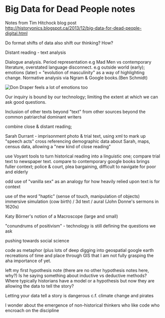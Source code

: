 # Big Data for Dead People notes

Notes from Tim Hitchock blog post http://historyonics.blogspot.ca/2013/12/big-data-for-dead-people-digital.html

Do format shifts of data also shift our thinking? How?

Distant reading - text analysis

Dialogue analysis. Period representation e.g Mad Men vs contemporary literature, overstated language disconnect. e.g outside world (early); emotions (later) = "evolution of masculinity"  as a way of highlighting change. Normative analysis via Ngram & Google books.(Ben Schmidt)

![Don Draper feels a lot of emotions too](http://i.imgur.com/NArNULW.gif)

Our inquiry is bound by our technology; limiting the extent at which we can ask good questions.

Inclusion of other texts beyond "text" from other sources beyond the common patriarchal dominant writers

combine close & distant reading; 

Sarah Durrant - imprisonment photo & trial text, using xml to mark up "speech acts" cross referencing demographic data about Sarah, maps, census data, allowing a "new kind of close reading"

use Voyant tools to turn historical reading into a linguistic one; compare trial text to newspaper text. compare to contemporary google books brings fuller context; police & court, plea bargaining, difficult to navigate for poor and elderly

odd use of "vanilla sex" as an analogy for how heavily relied upon text is for context

use of the word "haptic" (sense of touch, manipulation of objects)  immersive simulation (cow birth) / 3d text / aural (John Donne's sermons in 1620s)

Katy Börner's notion of a Macroscope (large and small)

"conundrums of positivism" - technology is still defining the questions we ask

pushing towards social science

code as metaphor (plus lots of deep digging into geospatial google earth recreations of time and place through GIS that I am not fully grasping the aha importance of yet.

left my first hypothesis note (there are no other hypothesis notes here, why?) Is he saying something about inductive vs deductive methods? Where typically historians have a model or a hypothesis but now they are allowing the data to tell the story?

Letting your data tell a story is dangerous c.f. climate change and pirates

I wonder about the emergence of non-historical thinkers who like code who encroach on the discipline





